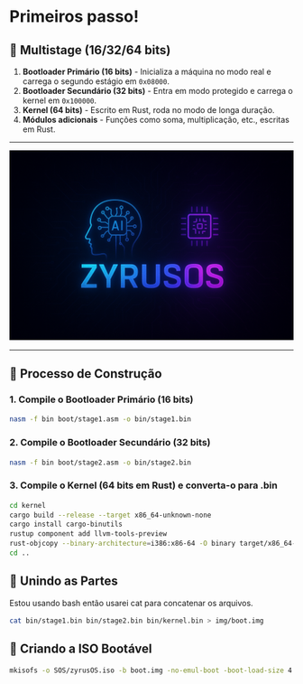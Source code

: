 # Primeiros passo!

## 🧠 Multistage (16/32/64 bits)

1. **Bootloader Primário (16 bits)** - Inicializa a máquina no modo real e carrega o segundo estágio em `0x08000`.
2. **Bootloader Secundário (32 bits)** - Entra em modo protegido e carrega o kernel em `0x100000`.
3. **Kernel (64 bits)** - Escrito em Rust, roda no modo de longa duração.
4. **Módulos adicionais** - Funções como soma, multiplicação, etc., escritas em Rust.

---


<p align="center">
  <img src="./.github/ZyrusOS.png">
</p>


---

## 🚀 Processo de Construção

### 1. Compile o Bootloader Primário (16 bits)

```bash
nasm -f bin boot/stage1.asm -o bin/stage1.bin
```

### 2. Compile o Bootloader Secundário (32 bits)

```bash
nasm -f bin boot/stage2.asm -o bin/stage2.bin
```

### 3. Compile o Kernel (64 bits em Rust) e converta-o para .bin

```bash
cd kernel
cargo build --release --target x86_64-unknown-none
cargo install cargo-binutils
rustup component add llvm-tools-preview
rust-objcopy --binary-architecture=i386:x86-64 -O binary target/x86_64-unknown-none/release/kernel ../bin/kernel.bin
cd ..
```

## 🔗 Unindo as Partes 

Estou usando bash então usarei cat para concatenar os arquivos.

```bash
cat bin/stage1.bin bin/stage2.bin bin/kernel.bin > img/boot.img
```

## 📀 Criando a ISO Bootável

```bash
mkisofs -o SOS/zyrusOS.iso -b boot.img -no-emul-boot -boot-load-size 4 -boot-info-table img/
```

